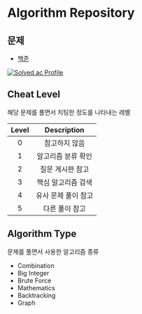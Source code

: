 # Algorithm Repository

## 문제

- [백준](https://acmicpc.net/)

[![Solved.ac Profile](http://mazassumnida.wtf/api/v2/generate_badge?boj=hyoguoo)](https://solved.ac/hyoguoo)

## Cheat Level

해당 문제를 풀면서 치팅한 정도를 나타내는 레벨

| Level | Description |
|:-----:|:-----------:|
|   0   |   참고하지 않음   |
|   1   | 알고리즘 분류 확인  |
|   2   |  질문 게시판 참고  |
|   3   | 핵심 알고리즘 검색  |
|   4   | 유사 문제 풀이 참고 |
|   5   |  다른 풀이 참고   |

## Algorithm Type

문제를 풀면서 사용한 알고리즘 종류

- Combination
- Big Integer
- Brute Force
- Mathematics
- Backtracking
- Graph